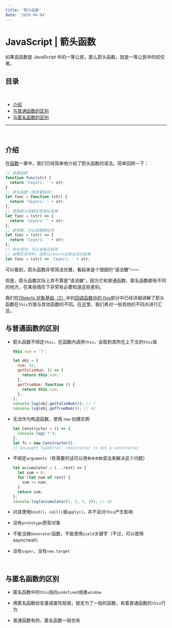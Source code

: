 ```yaml
---
title: '箭头函数'
date: '2020-04-04'
---
```


# JavaScript | 箭头函数

如果说函数是 JavaScript 中的一等公民，那么箭头函数，就是一等公民中的佼佼者。

## 目录 <!-- omit in toc -->

<br>

- [介绍](#介绍)
- [与普通函数的区别](#与普通函数的区别)
- [与匿名函数的区别](#与匿名函数的区别)

---

<br>

## 介绍

在[函数](../function.md)一章中，我们已经简单地介绍了箭头函数的语法。简单回顾一下：

```js
// 普通函数
function func(str) {
  return 'Ceynri: ' + str;
}
// 匿名函数（用变量保存）
let func = function (str) {
  return 'Ceynri: ' + str;
};
// 使用箭头函数实现类似效果
let func = (str) => {
  return 'Ceynri: ' + str;
};
// 单参数，可以省略圆括号
let func = (str) => {
  return 'Ceynri: ' + str;
};
// 单句语句，可以省略花括号
// 省略花括号时，会默认return该表达式的结果
let func = (str) => 'Ceynri: ' + str;
```

可以看到，箭头函数非常简洁优雅，看起来是个很甜的“语法糖”——

但是，箭头函数实际上并不算是“语法糖”，因为它和普通函数、匿名函数都有不同的地方，在某些情形下非常有必要知道这些差别。

我们在[Objects 对象基础（2）](../objects-2.md)中的[回调函数中的 this](../objects-2.md#回调函数中的-this)部分中已经详细讲解了箭头函数在`this`方面与其他函数的不同。在这里，我们再对一些其他的不同点进行汇总。

## 与普通函数的区别

- 箭头函数不绑定`this`，在函数内调用`this`，会取到其所在上下文的`this`值

  ```js
  this.num = '?';

  let obj = {
    num: 42,
    getFalseNum: () => {
      return this.num;
    },
    getTrueNum: function () {
      return this.num;
    },
  };
  console.log(obj.getFalseNum()); // ?
  console.log(obj.getTrueNum()); // 42
  ```

- 无法作为构造函数，使用 `new` 创建实例

  ```js
  let Constructor = () => {
    console.log('?');
  };
  let fc = new Constructor();
  // Uncaught TypeError: Constructor is not a constructor
  ```

- 不绑定`arguments`（有需要的话可以用`剩余参数`语法来解决这个问题）

  ```js
  let accumulator = (...rest) => {
    let sum = 0;
    for (let num of rest) {
      sum += num;
    }
    return sum;
  };
  console.log(accumulator(1, 2, 3, 4)); // 10
  ```

- 对其使用`bind()`、`call()`或`apply()`，并不会对`this`产生影响

- 没有`prototype`原型对象

- 不能当做`Generator`函数，不能使用`yield`关键字（不过，可以使用 async/wait）

- 没有`super`，没有`new.target`

<br>

## 与匿名函数的区别

- 匿名函数中的`this`指向`undefined`或者`window`

- 用匿名函数给变量或属性赋值，就变为了一般的函数，有着普通函数的`this`行为

- 普通函数有的，匿名函数一般也有

<br>
